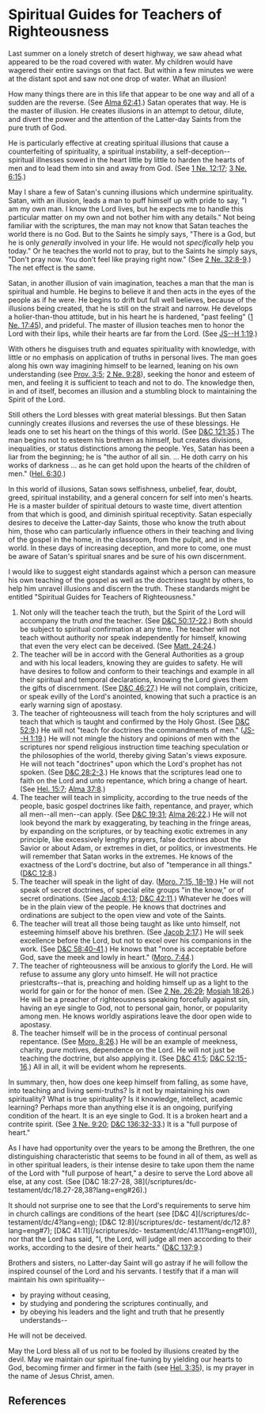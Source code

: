 # Spiritual Guides for Teachers of Righteousness

Last summer on a lonely stretch of desert highway, we saw ahead what appeared
to be the road covered with water. My children would have wagered their entire
savings on that fact. But within a few minutes we were at the distant spot and
saw not one drop of water. What an illusion!

How many things there are in this life that appear to be one way and all of a
sudden are the reverse. (See [Alma
62:41](/scriptures/bofm/alma/62.41?lang=eng#40).) Satan operates that way. He
is the master of illusion. He creates illusions in an attempt to detour,
dilute, and divert the power and the attention of the Latter-day Saints from
the pure truth of God.

He is particularly effective at creating spiritual illusions that cause a
counterfeiting of spirituality, a spiritual instability, a self-deception--
spiritual illnesses sowed in the heart little by little to harden the hearts
of men and to lead them into sin and away from God. (See [1 Ne.
12:17](/scriptures/bofm/1-ne/12.17?lang=eng#16); [3 Ne.
6:15](/scriptures/bofm/3-ne/6.15?lang=eng#14).)

May I share a few of Satan's cunning illusions which undermine spirituality.
Satan, with an illusion, leads a man to puff himself up with pride to say, "I
am my own man. I know the Lord lives, but he expects me to handle this
particular matter on my own and not bother him with any details." Not being
familiar with the scriptures, the man may not know that Satan teaches the
world there is no God. But to the Saints he simply says, "There is a God, but
he is only _generally_ involved in your life. He would not _specifically_ help
you today." Or he teaches the world not to pray, but to the Saints he simply
says, "Don't pray now. You don't feel like praying right now." (See [2 Ne.
32:8-9](/scriptures/bofm/2-ne/32.8-9?lang=eng#7).) The net effect is the same.

Satan, in another illusion of vain imagination, teaches a man that the man is
spiritual and humble. He begins to believe it and then acts in the eyes of the
people as if he were. He begins to drift but full well believes, because of
the illusions being created, that he is still on the strait and narrow. He
develops a holier-than-thou attitude, but in his heart he is hardened, "past
feeling" ([1 Ne. 17:45](/scriptures/bofm/1-ne/17.45?lang=eng#44)), and
prideful. The master of illusion teaches men to honor the Lord with their
lips, while their hearts are far from the Lord. (See [JS--H
1:19](/scriptures/pgp/js-h/1.19?lang=eng#18).)

With others he disguises truth and equates spirituality with knowledge, with
little or no emphasis on application of truths in personal lives. The man goes
along his own way imagining himself to be learned, leaning on his own
understanding (see [Prov. 3:5](/scriptures/ot/prov/3.5?lang=eng#4); [2 Ne.
9:28](/scriptures/bofm/2-ne/9.28?lang=eng#27)), seeking the honor and esteem
of men, and feeling it is sufficient to teach and not to do. The knowledge
then, in and of itself, becomes an illusion and a stumbling block to
maintaining the Spirit of the Lord.

Still others the Lord blesses with great material blessings. But then Satan
cunningly creates illusions and reverses the use of these blessings. He leads
one to set his heart on the things of this world. (See [D&amp;C
121:35](/scriptures/dc-testament/dc/121.35?lang=eng#34).) The man begins not
to esteem his brethren as himself, but creates divisions, inequalities, or
status distinctions among the people. Yes, Satan has been a liar from the
beginning; he is "the author of all sin. ... He doth carry on his works of
darkness ... as he can get hold upon the hearts of the children of men." ([Hel.
6:30](/scriptures/bofm/hel/6.30?lang=eng#29).)

In this world of illusions, Satan sows selfishness, unbelief, fear, doubt,
greed, spiritual instability, and a general concern for self into men's
hearts. He is a master builder of spiritual detours to waste time, divert
attention from that which is good, and diminish spiritual receptivity. Satan
especially desires to deceive the Latter-day Saints, those who know the truth
about him, those who can particularly influence others in their teaching and
living of the gospel in the home, in the classroom, from the pulpit, and in
the world. In these days of increasing deception, and more to come, one must
be aware of Satan's spiritual snares and be sure of his own discernment.

I would like to suggest eight standards against which a person can measure his
own teaching of the gospel as well as the doctrines taught by others, to help
him unravel illusions and discern the truth. These standards might be entitled
"Spiritual Guides for Teachers of Righteousness."

  1. Not only will the teacher teach the truth, but the Spirit of the Lord will accompany the truth _and_ the teacher. (See [D&amp;C 50:17-22](/scriptures/dc-testament/dc/50.17-22?lang=eng#16).) Both should be subject to spiritual confirmation at any time. The teacher will not teach without authority nor speak independently for himself, knowing that even the very elect can be deceived. (See [Matt. 24:24](/scriptures/nt/matt/24.24?lang=eng#23).) 
  2. The teacher will be in accord with the General Authorities as a group and with his local leaders, knowing they are guides to safety. He will have desires to follow and conform to their teachings and example in all their spiritual and temporal declarations, knowing the Lord gives them the gifts of discernment. (See [D&amp;C 46:27](/scriptures/dc-testament/dc/46.27?lang=eng#26).) He will not complain, criticize, or speak evilly of the Lord's anointed, knowing that such a practice is an early warning sign of apostasy. 
  3. The teacher of righteousness will teach from the holy scriptures and will teach that which is taught and confirmed by the Holy Ghost. (See [D&amp;C 52:9](/scriptures/dc-testament/dc/52.9?lang=eng#8).) He will not "teach for doctrines the commandments of men." ([JS--H 1:19](/scriptures/pgp/js-h/1.19?lang=eng#18).) He will not mingle the history and opinions of men with the scriptures nor spend religious instruction time teaching speculation or the philosophies of the world, thereby giving Satan's views exposure. He will not teach "doctrines" upon which the Lord's prophet has not spoken. (See [D&amp;C 28:2-3](/scriptures/dc-testament/dc/28.2-3?lang=eng#1).) He knows that the scriptures lead one to faith on the Lord and unto repentance, which bring a change of heart. (See [Hel. 15:7](/scriptures/bofm/hel/15.7?lang=eng#6); [Alma 37:8](/scriptures/bofm/alma/37.8?lang=eng#7).) 
  4. The teacher will teach in simplicity, according to the true needs of the people, basic gospel doctrines like faith, repentance, and prayer, which all men--all men--can apply. (See [D&amp;C 19:31](/scriptures/dc-testament/dc/19.31?lang=eng#30); [Alma 26:22](/scriptures/bofm/alma/26.22?lang=eng#21).) He will not look beyond the mark by exaggerating, by teaching in the fringe areas, by expanding on the scriptures, or by teaching exotic extremes in any principle, like excessively lengthy prayers, false doctrines about the Savior or about Adam, or extremes in diet, or politics, or investments. He will remember that Satan works in the extremes. He knows of the exactness of the Lord's doctrine, but also of "temperance in all things." ([D&amp;C 12:8](/scriptures/dc-testament/dc/12.8?lang=eng#7).) 
  5. The teacher will speak in the light of day. ([Moro. 7:15, 18-19](/scriptures/bofm/moro/7.15,18-19?lang=eng#14).) He will not speak of secret doctrines, of special elite groups "in the know," or of secret ordinations. (See [Jacob 4:13](/scriptures/bofm/jacob/4.13?lang=eng#12); [D&amp;C 42:11](/scriptures/dc-testament/dc/42.11?lang=eng#10).) Whatever he does will be in the plain view of the people. He knows that doctrines and ordinations are subject to the open view and vote of the Saints. 
  6. The teacher will treat all those being taught as like unto himself, not esteeming himself above his brethren. (See [Jacob 2:17](/scriptures/bofm/jacob/2.17?lang=eng#16).) He will seek excellence before the Lord, but not to excel over his companions in the work. (See [D&amp;C 58:40-41](/scriptures/dc-testament/dc/58.40-41?lang=eng#39).) He knows that "none is acceptable before God, save the meek and lowly in heart." ([Moro. 7:44](/scriptures/bofm/moro/7.44?lang=eng#43).) 
  7. The teacher of righteousness will be anxious to glorify the Lord. He will refuse to assume any glory unto himself. He will not practice priestcrafts--that is, preaching and holding himself up as a light to the world for gain or for the honor of men. (See [2 Ne. 26:29](/scriptures/bofm/2-ne/26.29?lang=eng#28); [Mosiah 18:26](/scriptures/bofm/mosiah/18.26?lang=eng#25).) He will be a preacher of righteousness speaking forcefully against sin, having an eye single to God, not to personal gain, honor, or popularity among men. He knows worldly aspirations leave the door open wide to apostasy. 
  8. The teacher himself will be in the process of continual personal repentance. (See [Moro. 8:26](/scriptures/bofm/moro/8.26?lang=eng#25).) He will be an example of meekness, charity, pure motives, dependence on the Lord. He will not just be teaching the doctrine, but also applying it. (See [D&amp;C 41:5](/scriptures/dc-testament/dc/41.5?lang=eng#4); [D&amp;C 52:15-16](/scriptures/dc-testament/dc/52.15-16?lang=eng#14).) All in all, it will be evident whom he represents. 

In summary, then, how does one keep himself from falling, as some have, into
teaching and living semi-truths? Is it not by maintaining his own
spirituality? What is true spirituality? Is it knowledge, intellect, academic
learning? Perhaps more than anything else it is an ongoing, purifying
condition of the heart. It is an eye single to God. It is a broken heart and a
contrite spirit. (See [3 Ne. 9:20](/scriptures/bofm/3-ne/9.20?lang=eng#19);
[D&amp;C 136:32-33](/scriptures/dc-testament/dc/136.32-33?lang=eng#31).) It is
a "full purpose of heart."

As I have had opportunity over the years to be among the Brethren, the one
distinguishing characteristic that seems to be found in all of them, as well
as in other spiritual leaders, is their intense desire to take upon them the
name of the Lord with "full purpose of heart," a desire to serve the Lord
above all else, at any cost. (See [D&amp;C 18:27-28, 38](/scriptures/dc-
testament/dc/18.27-28,38?lang=eng#26).)

It should not surprise one to see that the Lord's requirements to serve him in
church callings are conditions of the heart (see [D&amp;C 4](/scriptures/dc-
testament/dc/4?lang=eng); [D&amp;C 12:8](/scriptures/dc-
testament/dc/12.8?lang=eng#7); [D&amp;C 41:11](/scriptures/dc-
testament/dc/41.11?lang=eng#10)), nor that the Lord has said, "I, the Lord,
will judge all men according to their works, according to the desire of their
hearts." ([D&amp;C 137:9](/scriptures/dc-testament/dc/137.9?lang=eng#8).)

Brothers and sisters, no Latter-day Saint will go astray if he will follow the
inspired counsel of the Lord and his servants. I testify that if a man will
maintain his own spirituality--

  * by praying without ceasing, 
  * by studying and pondering the scriptures continually, and 
  * by obeying his leaders and the light and truth that he presently understands--

He will not be deceived.

May the Lord bless all of us not to be fooled by illusions created by the
devil. May we maintain our spiritual fine-tuning by yielding our hearts to
God, becoming firmer and firmer in the faith (see [Hel.
3:35](/scriptures/bofm/hel/3.35?lang=eng#34)), is my prayer in the name of
Jesus Christ, amen.

## References

